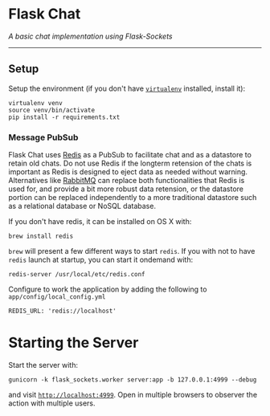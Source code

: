 # Flask Chat
*A basic chat implementation using Flask-Sockets*

---

## Setup

Setup the environment (if you don't have [`virtualenv`](http://virtualenv.readthedocs.org/en/latest/) installed, install it):

```
virtualenv venv
source venv/bin/activate
pip install -r requirements.txt
```

### Message PubSub

Flask Chat uses [Redis](http://redis.io/) as a PubSub to facilitate chat and as a datastore to retain old chats. Do not use Redis if the longterm retension of the chats is important as Redis is designed to eject data as needed without warning. Alternatives like [RabbitMQ](http://www.rabbitmq.com/) can replace both functionalities that Redis is used for, and provide a bit more robust data retension, or the datastore portion can be replaced independently to a more traditional datastore such as a relational database or NoSQL database.

If you don't have redis, it can be installed on OS X with:

```
brew install redis
```

`brew` will present a few different ways to start `redis`. If you with not to have `redis` launch at startup, you can start it ondemand with:

```
redis-server /usr/local/etc/redis.conf
```

Configure to work the application by adding the following to `app/config/local_config.yml`

```
REDIS_URL: 'redis://localhost'
```

# Starting the Server

Start the server with:

```
gunicorn -k flask_sockets.worker server:app -b 127.0.0.1:4999 --debug
```

and visit [`http://localhost:4999`](http://localhost:4999). Open in multiple browsers to observer the action with multiple users.
